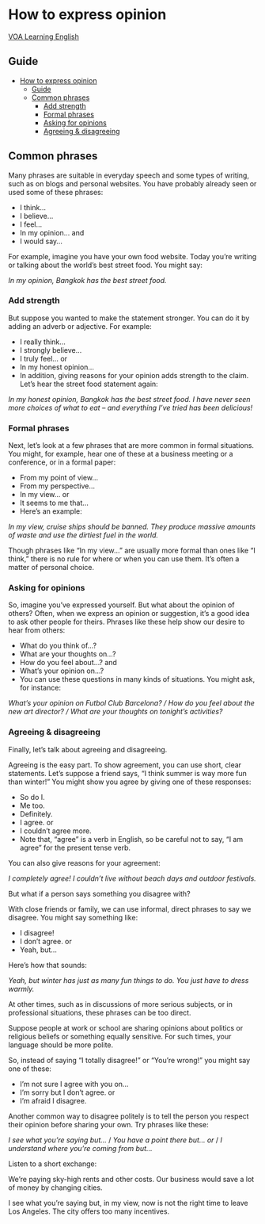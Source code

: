# How to express opinion

[VOA Learning English](https://learningenglish.voanews.com/a/how-to-express-your-opinions-in-english/4755937.html)

## Guide

- [How to express opinion](#how-to-express-opinion)
  - [Guide](#guide)
  - [Common phrases](#common-phrases)
    - [Add strength](#add-strength)
    - [Formal phrases](#formal-phrases)
    - [Asking for opinions](#asking-for-opinions)
    - [Agreeing & disagreeing](#agreeing--disagreeing)

## Common phrases

Many phrases are suitable in everyday speech and some types of writing, such as on blogs and personal websites. You have probably already seen or used some of these phrases:

- I think…
- I believe…
- I feel…
- In my opinion… and
- I would say…

For example, imagine you have your own food website. Today you’re writing or talking about the world’s best street food. You might say:

_In my opinion, Bangkok has the best street food._

### Add strength

But suppose you wanted to make the statement stronger. You can do it by adding an adverb or adjective. For example:

- I really think…
- I strongly believe…
- I truly feel… or
- In my honest opinion…
- In addition, giving reasons for your opinion adds strength to the claim. Let’s hear the street food statement again:

_In my honest opinion, Bangkok has the best street food. I have never seen more choices of what to eat – and everything I’ve tried has been delicious!_

### Formal phrases

Next, let’s look at a few phrases that are more common in formal situations. You might, for example, hear one of these at a business meeting or a conference, or in a formal paper:

- From my point of view…
- From my perspective…
- In my view… or
- It seems to me that…
- Here’s an example:

_In my view, cruise ships should be banned. They produce massive amounts of waste and use the dirtiest fuel in the world._

Though phrases like “In my view…” are usually more formal than ones like “I think,” there is no rule for where or when you can use them. It’s often a matter of personal choice.

### Asking for opinions

So, imagine you’ve expressed yourself. But what about the opinion of others? Often, when we express an opinion or suggestion, it’s a good idea to ask other people for theirs. Phrases like these help show our desire to hear from others:

- What do you think of…?
- What are your thoughts on…?
- How do you feel about…? and
- What’s your opinion on…?
- You can use these questions in many kinds of situations. You might ask, for instance:

_What’s your opinion on Futbol Club Barcelona? /
How do you feel about the new art director? /
What are your thoughts on tonight’s activities?_

### Agreeing & disagreeing

Finally, let’s talk about agreeing and disagreeing.

Agreeing is the easy part. To show agreement, you can use short, clear statements. Let’s suppose a friend says, “I think summer is way more fun than winter!” You might show you agree by giving one of these responses:

- So do I.
- Me too.
- Definitely.
- I agree. or
- I couldn’t agree more.
- Note that, “agree” is a verb in English, so be careful not to say, “I am agree” for the present tense verb.

You can also give reasons for your agreement:

_I completely agree! I couldn’t live without beach days and outdoor festivals._

But what if a person says something you disagree with?

With close friends or family, we can use informal, direct phrases to say we disagree. You might say something like:

- I disagree!
- I don’t agree. or
- Yeah, but…

Here’s how that sounds:

_Yeah, but winter has just as many fun things to do. You just have to dress warmly._

At other times, such as in discussions of more serious subjects, or in professional situations, these phrases can be too direct.

Suppose people at work or school are sharing opinions about politics or religious beliefs or something equally sensitive. For such times, your language should be more polite.

So, instead of saying “I totally disagree!” or “You’re wrong!” you might say one of these:

- I’m not sure I agree with you on…
- I’m sorry but I don’t agree. or
- I’m afraid I disagree.

Another common way to disagree politely is to tell the person you respect their opinion before sharing your own. Try phrases like these:

_I see what you’re saying but…_ /
_You have a point there but… or_ /
_I understand where you’re coming from but…_

Listen to a short exchange:

We’re paying sky-high rents and other costs. Our business would save a lot of money by changing cities.

I see what you’re saying but, in my view, now is not the right time to leave Los Angeles. The city offers too many incentives.